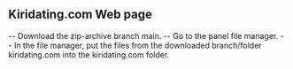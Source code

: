 ## Kiridating.com Web page

-- Download the zip-archive branch main.
-- Go to the panel file manager.
-- In the file manager, put the files from the downloaded branch/folder kiridating.com into the kiridating.com folder.